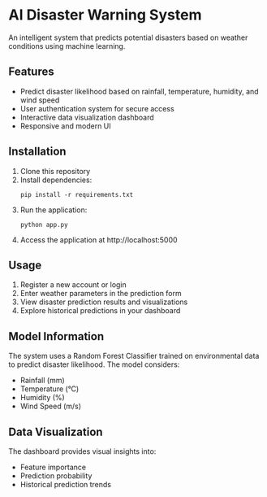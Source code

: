 # AI Disaster Warning System

An intelligent system that predicts potential disasters based on weather conditions using machine learning.

## Features

- Predict disaster likelihood based on rainfall, temperature, humidity, and wind speed
- User authentication system for secure access
- Interactive data visualization dashboard
- Responsive and modern UI

## Installation

1. Clone this repository
2. Install dependencies:
   ```
   pip install -r requirements.txt
   ```
3. Run the application:
   ```
   python app.py
   ```
4. Access the application at http://localhost:5000

## Usage

1. Register a new account or login
2. Enter weather parameters in the prediction form
3. View disaster prediction results and visualizations
4. Explore historical predictions in your dashboard

## Model Information

The system uses a Random Forest Classifier trained on environmental data to predict disaster likelihood. The model considers:

- Rainfall (mm)
- Temperature (°C)
- Humidity (%)
- Wind Speed (m/s)

## Data Visualization

The dashboard provides visual insights into:
- Feature importance
- Prediction probability
- Historical prediction trends 